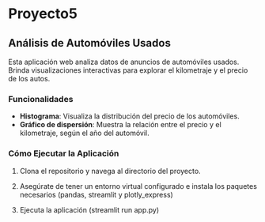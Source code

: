 # Proyecto5

## Análisis de Automóviles Usados

Esta aplicación web analiza datos de anuncios de automóviles usados. Brinda visualizaciones interactivas para explorar el kilometraje y el precio de los autos.

### Funcionalidades

- **Histograma**: Visualiza la distribución del precio de los automóviles.
- **Gráfico de dispersión**: Muestra la relación entre el precio y el kilometraje, según el año del automóvil.

### Cómo Ejecutar la Aplicación

1. Clona el repositorio y navega al directorio del proyecto.
2. Asegúrate de tener un entorno virtual configurado e instala los paquetes necesarios (pandas, streamlit y plotly_express)

3. Ejecuta la aplicación (streamlit run app.py)

